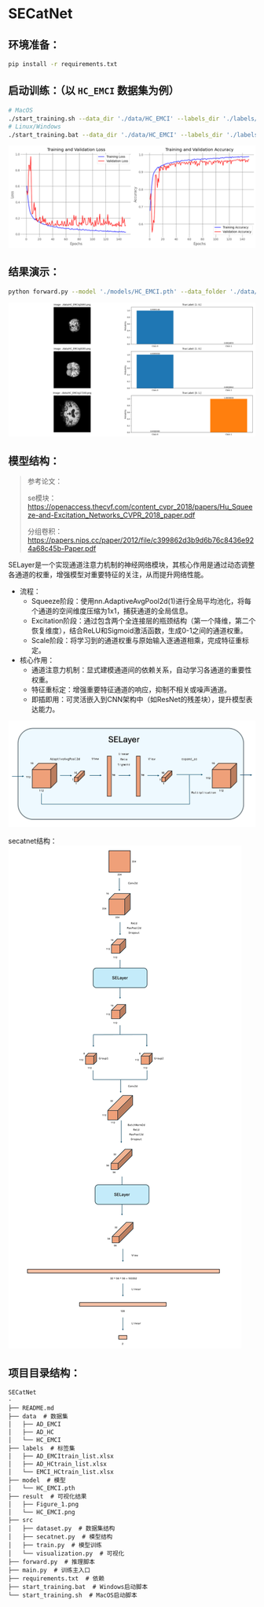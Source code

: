 # SECatNet


## 环境准备：
```bash
pip install -r requirements.txt
```
## 启动训练：（以 `HC_EMCI` 数据集为例）
```bash
# MacOS
./start_training.sh --data_dir './data/HC_EMCI' --labels_dir './labels/EMCI_HCtrain_list.xlsx' --verbose
# Linux/Windows
./start_training.bat --data_dir './data/HC_EMCI' --labels_dir './labels/EMCI_HCtrain_list.xlsx' --verbose
```
![训练过程](./result/HC_EMCI.png)
## 结果演示：
```bash
python forward.py --model './models/HC_EMCI.pth' --data_folder './data/HC_EMCI' --label_path './labels/EMCI_HCtrain_list.xlsx'
```
![结果演示](./result/Figure_1.png)

## 模型结构：

> 参考论文： 
> 
> se模块：https://openaccess.thecvf.com/content_cvpr_2018/papers/Hu_Squeeze-and-Excitation_Networks_CVPR_2018_paper.pdf
> 
> 分组卷积：https://papers.nips.cc/paper/2012/file/c399862d3b9d6b76c8436e924a68c45b-Paper.pdf

SELayer是一个实现通道注意力机制的神经网络模块，其核心作用是通过动态调整各通道的权重，增强模型对重要特征的关注，从而提升网络性能。
- 流程：
  - Squeeze阶段：使用nn.AdaptiveAvgPool2d(1)进行全局平均池化，将每个通道的空间维度压缩为1x1，捕获通道的全局信息。
  - Excitation阶段：通过包含两个全连接层的瓶颈结构（第一个降维，第二个恢复维度），结合ReLU和Sigmoid激活函数，生成0-1之间的通道权重。
  - Scale阶段：将学习到的通道权重与原始输入逐通道相乘，完成特征重标定。
- 核心作用：
  - 通道注意力机制：显式建模通道间的依赖关系，自动学习各通道的重要性权重。
  - 特征重标定：增强重要特征通道的响应，抑制不相关或噪声通道。
  - 即插即用：可灵活嵌入到CNN架构中（如ResNet的残差块），提升模型表达能力。

![SELayer](./files/selayer.jpg)

secatnet结构：
![SECatNet](./files/secatnet.jpg)
## 项目目录结构：
```
SECatNet
·
├── README.md
├── data  # 数据集
│   ├── AD_EMCI
│   ├── AD_HC
│   └── HC_EMCI
├── labels  # 标签集
│   ├── AD_EMCItrain_list.xlsx
│   ├── AD_HCtrain_list.xlsx
│   └── EMCI_HCtrain_list.xlsx
├── model  # 模型
│   └── HC_EMCI.pth
├── result  # 可视化结果
│   ├── Figure_1.png
│   └── HC_EMCI.png
├── src
│   ├── dataset.py  # 数据集结构
│   ├── secatnet.py  # 模型结构
│   ├── train.py  # 模型训练
│   └── visualization.py  # 可视化
├── forward.py  # 推理脚本
├── main.py  # 训练主入口
├── requirements.txt  # 依赖
├── start_training.bat  # Windows启动脚本
└── start_training.sh  # MacOS启动脚本
```